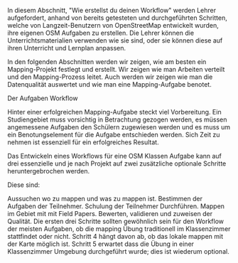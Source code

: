 In diesem Abschnitt, "Wie erstellst du deinen Workflow" werden Lehrer aufgefordert, anhand von bereits getesteten und durchgeführten Schritten, welche von Langzeit-Benutzern von OpenStreetMap entwickelt wurden, ihre eigenen OSM Aufgaben zu erstellen. Die Lehrer können die Unterrichtsmaterialien verwenden wie sie sind, oder sie können diese auf ihren Unterricht und Lernplan anpassen.

In den folgenden Abschnitten werden wir zeigen, wie am besten ein Mapping-Projekt festlegt und erstellt. Wir zeigen wie man Arbeiten verteilt und den Mapping-Prozess leitet. Auch werden wir zeigen wie man die Datenqualität auswertet und wie man eine Mapping-Aufgabe benotet.

Der Aufgaben Workflow

Hinter einer erfolgreichen Mapping-Aufgabe steckt viel Vorbereitung. Ein Studiengebiet muss vorsichtig in Betrachtung gezogen werden, es müssen angemessene Aufgaben den Schülern zugewiesen werden und es muss um ein Benotungselement für die Aufgabe entschieden werden. Sich Zeit zu nehmen ist essenziell für ein erfolgreiches Resultat.

Das Entwickeln eines Workflows für eine OSM Klassen Aufgabe kann auf drei essenzielle und je nach Projekt auf zwei zusätzliche optionale Schritte heruntergebrochen werden.

Diese sind:

Aussuchen wo zu mappen und was zu mappen ist.
Bestimmen der Aufgaben der Teilnehmer.
Schulung der Teilnehmer Durchführen.
Mappen im Gebiet mit mit Field Papers.
Bewerten, validieren und zuweisen der Qualität.
Die ersten drei Schritte sollten gewöhnlich sein für den Workflow der meisten Aufgaben, ob die mapping Übung traditionell im Klassenzimmer stattfindet oder nicht. Schritt 4 hängt davon ab, ob das lokale mappen mit der Karte möglich ist. Schritt 5 erwartet dass die Übung in einer Klassenzimmer Umgebung durchgeführt wurde; dies ist wiederum optional.   
